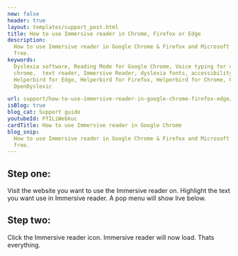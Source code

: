```yaml
---
new: false
header: true
layout: templates/support_post.html
title: How to use Immersive reader in Chrome, Firefox or Edge
description:
  How to use Immersive reader in Google Chrome & Firefox and Microsoft Edge using Helperbird for
  free.
keywords:
  Dyslexia software, Reading Mode for Google Chrome, Voice typing for chrome, Text to speech for
  chrome,  text reader, Immersive Reader, dyslexia fonts, accessibility software, dyslexia software,
  Helperbird for Edge, Helperbird for Firefox, Helperbird for Chrome, Opendyslexic for Chrome,
  OpenDyslexic

url: support/how-to-use-immersive-reader-in-google-chrome-firefox-edge/
isBlog: true
blog_cat: Support guide
youtubeId: PfILiWebkuc
cardTitle: How to use Immersive reader in Google Chrome
blog_snip:
  How to use Immersive reader in Google Chrome & Firefox and Microsoft Edge using Helperbird for
  free.
---
```


## Step one:

Visit the website you want to use the Immersive reader on. Highlight the text you want use in
Immersive reader. A pop menu will show live below.

## Step two:

Click the Immersive reader icon. Immersive reader will now load. Thats everything.

